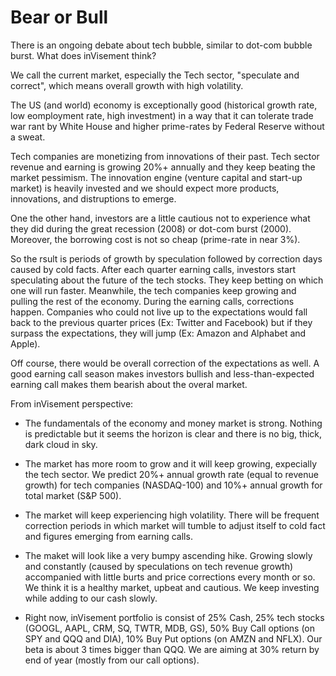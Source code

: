 # Bear or Bull


There is an ongoing debate about tech bubble, similar to dot-com bubble burst.
What does inVisement think?

We call the current market, especially the Tech sector, "speculate and correct", which means overall growth with high volatility.

The US (and world) economy is exceptionally good (historical growth rate, low eomployment rate, high investment) in a way that it can tolerate trade war rant by White House and higher prime-rates by Federal Reserve without a sweat.

Tech companies are monetizing from innovations of their past. Tech sector revenue and earning is growing 20%+ annually and they keep beating the market pessimism. The innovation engine (venture capital and start-up market) is heavily invested and we should expect more products, innovations, and distruptions to emerge.

One the other hand, investors are a little cautious not to experience what they did during the great recession (2008) or dot-com burst (2000). Moreover, the borrowing cost is not so cheap (prime-rate in near 3%).

So the rsult is periods of growth by speculation followed by correction days caused by cold facts. After each quarter earning calls, investors start speculating about the future of the tech stocks. They keep betting on which one will run faster. Meanwhile, the tech companies keep growing and pulling the rest of the economy. During the earning calls, corrections happen. Companies who could not live up to the expectations would fall back to the previous quarter prices (Ex: Twitter and Facebook) but if they surpass the expectations, they will jump (Ex: Amazon and Alphabet and Apple).

Off course, there would be overall correction of the expectations as well. A good earning call season makes investors bullish and less-than-expected earning call makes them bearish about the overal market.

From inVisement perspective:

- The fundamentals of the economy and money market is strong. Nothing is predictable but it seems the horizon is clear and there is no big, thick, dark cloud in sky.

- The market has more room to grow and it will keep growing, expecially the tech sector. We predict 20%+ annual growth rate (equal to revenue growth) for tech companies (NASDAQ-100) and 10%+ annual growth for total market (S&P 500).

- The market will keep experiencing high volatility. There will be frequent correction periods in which market will tumble to adjust itself to cold fact and figures emerging from earning calls.

- The maket will look like a  very bumpy ascending hike. Growing slowly and constantly (caused by speculations on tech revenue growth) accompanied with little burts and price corrections every month or so. We think it is a healthy market, upbeat and cautious. We keep investing while adding to our cash slowly.

- Right now, inVisement portfolio is consist of 25% Cash, 25% tech stocks (GOOGL, AAPL, CRM, SQ, TWTR, MDB, GS), 50% Buy Call options (on SPY and QQQ and DIA), 10% Buy Put options (on AMZN and NFLX). Our beta is about 3 times bigger than QQQ. We are aiming at 30% return by end of year (mostly from our call options).


